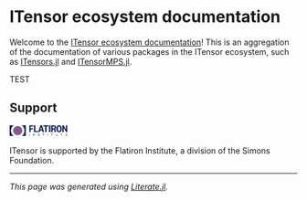 # ITensor ecosystem documentation

Welcome to the [ITensor ecosystem documentation](https://itensor.github.io/ITensorDocs/Overview/)!
This is an aggregation of the documentation of various packages in the ITensor ecosystem,
such as [ITensors.jl](https://itensor.github.io/ITensorDocs/ITensors/stable/)
and [ITensorMPS.jl](https://itensor.github.io/ITensorDocs/ITensorMPS/stable/).

TEST

## Support

<img src="docs/src/assets/CCQ.png" width="20%" alt="Flatiron Center for Computational Quantum Physics logo.">

ITensor is supported by the Flatiron Institute, a division of the Simons Foundation.

---

*This page was generated using [Literate.jl](https://github.com/fredrikekre/Literate.jl).*

